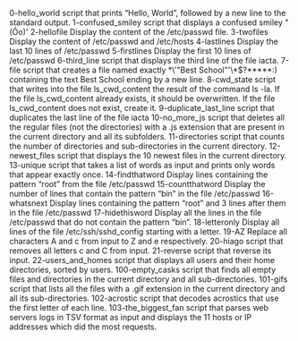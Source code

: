 0-hello_world		script that prints “Hello, World”, followed by a new line to the standard output.
1-confused_smiley	script that displays a confused smiley "(Ôo)'
2-hellofile		Display the content of the /etc/passwd file.
3-twofiles		Display the content of /etc/passwd and /etc/hosts
4-lastlines		Display the last 10 lines of /etc/passwd
5-firstlines		Display the first 10 lines of /etc/passwd
6-third_line		script that displays the third line of the file iacta.
7-file			script that creates a file named exactly \*\\'"Best School"\'\\*$\?\*\*\*\*\*:) containing the text Best School ending by a new line.
8-cwd_state		script that writes into the file ls_cwd_content the result of the command ls -la. If the file ls_cwd_content already exists, it should be overwritten. If the file ls_cwd_content does not exist, create it.
9-duplicate_last_line	script that duplicates the last line of the file iacta
10-no_more_js		script that deletes all the regular files (not the directories) with a .js extension that are present in the current directory and all its subfolders.
11-directories		script that counts the number of directories and sub-directories in the current directory.
12-newest_files		script that displays the 10 newest files in the current directory.
13-unique		script that takes a list of words as input and prints only words that appear exactly once.
14-findthatword		Display lines containing the pattern “root” from the file /etc/passwd
15-countthatword	Display the number of lines that contain the pattern “bin” in the file /etc/passwd
16-whatsnext		Display lines containing the pattern “root” and 3 lines after them in the file /etc/passwd
17-hidethisword		Display all the lines in the file /etc/passwd that do not contain the pattern “bin”.
18-letteronly		Display all lines of the file /etc/ssh/sshd_config starting with a letter.
19-AZ			Replace all characters A and c from input to Z and e respectively.
20-hiago		script that removes all letters c and C from input.
21-reverse		script that reverse its input.
22-users_and_homes	script that displays all users and their home directories, sorted by users.
100-empty_casks		script that finds all empty files and directories in the current directory and all sub-directories.
101-gifs		script that lists all the files with a .gif extension in the current directory and all its sub-directories.
102-acrostic		script that decodes acrostics that use the first letter of each line.
103-the_biggest_fan	script that parses web servers logs in TSV format as input and displays the 11 hosts or IP addresses which did the most requests.
